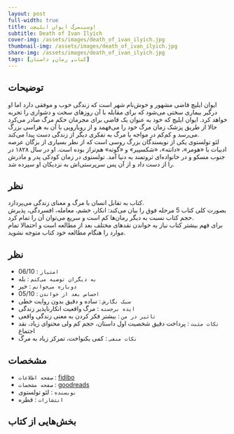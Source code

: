 ```yaml
---
layout: post
full-width: true
title: اوسینمرگ ایوان ایلیچت
subtitle: Death of Ivan Ilyich
cover-img: /assets/images/death_of_ivan_ilyich.jpg
thumbnail-img: /assets/images/death_of_ivan_ilyich.jpg
share-img: /assets/images/death_of_ivan_ilyich.jpg
tags: [کتاب, رمان, داستان]
---
```


## توضیحات
ایوان ایلیچ قاضی مشهور و خوش‌نام شهر است که زندگی خوب و موفقی دارد اما او درگیر بیماری سختی می‌شود که برای مقابله با آن روزهای سخت و دشواری را تجربه خواهد کرد. ایوان ایلیچ که خود به عنوان یک قاضی برای مجرمان حکم مرگ صادر می‌کرد حالا از طریق پزشک زمان مرگ خود را می‌فهمد و از رویارویی با آن به هراسی بزرگ می‌رسد و کم‌کم در مواجه با مرگ به تفکری دیگر از زندگی دست پیدا می‌کند.‌  
لئو تولستوی یکی از نویسندگان بزرگ روسی است که از نظر بسیاری از بزگان عرصه ادبیات با «هومر»، «دانته»، «شکسپیر» و «گوته» هم‌تراز بوده است. او در سال ۱۸۲۸ در جنوب مسکو و در خانواده‌ای ثروتمند به دنیا آمد. تولستوی در زمان کودکی پدر و مادرش را از دست داد و از آن پس سرپرستی‌اش به نزدیکان او سپرده شد.  

## نظر
کتاب به تقابل انسان با مرگ و معنای زندگی می‌پردازد.  
بصورت کلی کتاب 5 مرحله فوق را بیان می‌کند: انکار، خشم، معامله، افسردگی، پذیرش  
حجم کتاب نسبت به دیگر رمان‌ها کم است و سریع می‌توان آن را تمام کرد.  
برای فهم بیشتر کتاب نیاز به خواندن نقدهای مختلف بعد از مطالعه است و احتمالا تمام موارد را هنگام مطالعه خود کتاب متوجه نشوید.  

## نظر
 - `امتیاز` : 06/10
 - `به دیگران توصیه می‌کنم` : بله
 - `دوباره می‌خوانم` : خیر
 - `احساس بعد از خواندن` : 05/10  
 - `سبک نگارش` : ساده و دقیق بدون روایت خطی
 - `ایده برجسته` : مرگ واقعیت انکارناپذیر زندگی
 - `تاثیر در من` : بیشتر فکر کردن به معنی زندگی واقعی
 - `نکات مثبت` : پرداخت دقیق شخصیت اول داستان، حجم کم ولی محتوای زیاد، نقد اجتماع
 - `نکات منفی` : کمی یکنواخت، تمرکز زیاد به مرگ

## مشخصات
 - `صفحه اطلاعات` : [fidibo](https://fidibo.com/book/62255-%DA%A9%D8%AA%D8%A7%D8%A8-%D9%85%D8%B1%DA%AF-%D8%A7%DB%8C%D9%88%D8%A7%D9%86-%D8%A7%DB%8C%D9%84%DB%8C%DA%86)
 - `صفحه مشخصات` : [goodreads](https://www.goodreads.com/book/show/18386.The_Death_of_Ivan_Ilych)  
 - `نویسنده` : لئو تولستوی
 - `انتشارات` : قطره

## بخش‌هایی از کتاب